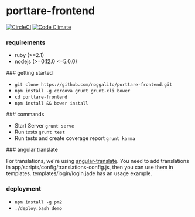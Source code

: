 # porttare-frontend

[![CircleCI](https://circleci.com/gh/noggalito/porttare-frontend/tree/master.svg?style=svg)](https://circleci.com/gh/noggalito/porttare-frontend/tree/master)
[![Code Climate](https://codeclimate.com/github/noggalito/porttare-frontend/badges/gpa.svg)](https://codeclimate.com/github/noggalito/porttare-frontend)

### requirements

- ruby (>=2.1)
- nodejs (>=0.12.0 <=5.0.0)

### getting started

- `git clone https://github.com/noggalito/porttare-frontend.git`
- `npm install -g cordova grunt grunt-cli bower`
- `cd porttare-frontend`
- `npm install && bower install`

### commands

- Start Server `grunt serve`
- Run tests `grunt test`
- Run tests and create coverage report `grunt karma`

### angular translate

For translations, we're using [angular-translate](https://angular-translate.github.io/).
You need to add translations in app/scripts/config/translations-config.js, then you can use them in templates.
templates/login/login.jade has an usage example.

### deployment

- `npm install -g pm2`
- `./deploy.bash demo`
